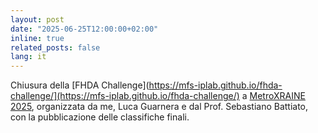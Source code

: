 ```yaml
---
layout: post
date: "2025-06-25T12:00:00+02:00"
inline: true
related_posts: false
lang: it
---
```

Chiusura della [FHDA Challenge](https://mfs-iplab.github.io/fhda-challenge/](https://mfs-iplab.github.io/fhda-challenge/) a [MetroXRAINE 2025](https://metroxraine.org/), organizzata da me, Luca Guarnera e dal Prof. Sebastiano Battiato, con la pubblicazione delle classifiche finali.

